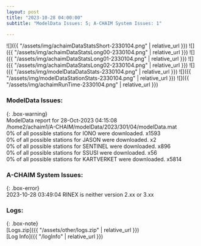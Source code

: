 ```yaml
---
layout: post
title: "2023-10-28 04:00:00"
subtitle: "ModelData Issues: 5; A-CHAIM System Issues: 1"

---
```


![]({{ "/assets/img/achaimDataStatsShort-2330104.png" | relative_url }})
![]({{ "/assets/img/achaimDataStatsLong00-2330104.png" | relative_url }})
![]({{ "/assets/img/achaimDataStatsLong01-2330104.png" | relative_url }})
![]({{ "/assets/img/achaimDataStatsLong02-2330104.png" | relative_url }})
![]({{ "/assets/img/modelDataDataStats-2330104.png" | relative_url }})
![]({{ "/assets/img/modelDataStationStats-2330104.png" | relative_url }})
![]({{ "/assets/img/achaimRunTime-2330104.png" | relative_url }})


### ModelData Issues:  
  
{: .box-warning}  
 ModelData report for 28-Oct-2023 04:15:08   
 /home2/achaim1/A-CHAIM/modelData/2023/301/04/modelData.mat   
 0% of all possible stations for IONO were downloaded. x1593   
 0% of all possible stations for JASON were downloaded. x2   
 0% of all possible stations for SENTINEL were downloaded. x896   
 0% of all possible stations for SSUSI were downloaded. x56   
 0% of all possible stations for KARTVERKET were downloaded. x5814   
  
### A-CHAIM System Issues:  
  
{: .box-error}  
2023-10-28 03:49:04 RINEX is neither version 2.xx or 3.xx  

### Logs:  
  
{: .box-note}  
[Logs.zip]({{ "/assets/other/logs.zip" | relative_url }})  
[Log Info]({{ "/logInfo" | relative_url }})  
